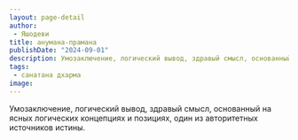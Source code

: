 ```yaml
---
layout: page-detail
author:
 - Яшодеви
title: анумана-прамана
publishDate: "2024-09-01"
description: Умозаключение, логический вывод, здравый смысл, основанный на ясных логических концепциях и позициях, один из авторитетных источников истины.
tags:
 - санатана дхарма
image: 
---
```


Умозаключение, логический вывод, здравый смысл, основанный на ясных логических концепциях и позициях, один из авторитетных источников истины.

